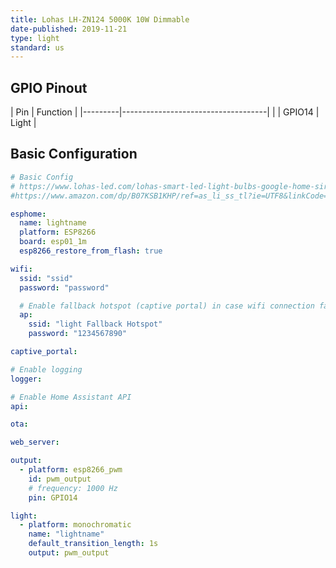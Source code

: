 ```yaml
---
title: Lohas LH-ZN124 5000K 10W Dimmable
date-published: 2019-11-21
type: light
standard: us
---
```


## GPIO Pinout

| Pin     | Function                           |
|---------|------------------------------------|          |
| GPIO14  | Light                              |

## Basic Configuration

```yaml
# Basic Config
# https://www.lohas-led.com/lohas-smart-led-light-bulbs-google-home-siri-and-iftttno-hub-required-e26-daylight-5000k-dimmable-2-pack-p0238-p0238.html
#https://www.amazon.com/dp/B07KSB1KHP/ref=as_li_ss_tl?ie=UTF8&linkCode=sl1&tag=smarthome0610-20&linkId=993d39c304ad1d0b4017b2472c466925&language=en_US

esphome:
  name: lightname
  platform: ESP8266
  board: esp01_1m
  esp8266_restore_from_flash: true

wifi:
  ssid: "ssid"
  password: "password"

  # Enable fallback hotspot (captive portal) in case wifi connection fails
  ap:
    ssid: "light Fallback Hotspot"
    password: "1234567890"

captive_portal:

# Enable logging
logger:

# Enable Home Assistant API
api:

ota:

web_server:

output:
  - platform: esp8266_pwm
    id: pwm_output
    # frequency: 1000 Hz
    pin: GPIO14

light:
  - platform: monochromatic
    name: "lightname"
    default_transition_length: 1s
    output: pwm_output
```
